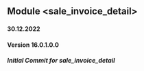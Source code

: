 ## Module <sale_invoice_detail>

#### 30.12.2022
#### Version 16.0.1.0.0

##### Initial Commit for sale_invoice_detail

